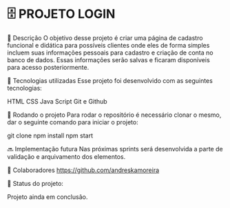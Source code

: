 <h1>🗄️ PROJETO LOGIN</h1>

📝 Descrição
O objetivo desse projeto é criar uma página de cadastro funcional e didática para possíveis clientes onde eles
de forma simples incluem suas informações pessoais para cadastro e criação de conta no banco de dados.
Essas informações serão salvas e ficaram disponíveis para acesso posteriormente.

🔧 Tecnologias utilizadas
Esse projeto foi desenvolvido com as seguintes tecnologias:

HTML
CSS
Java Script
Git e Github


🚀 Rodando o projeto
Para rodar o repositório é necessário clonar o mesmo, dar o seguinte comando para iniciar o projeto:

git clone
npm install
npm start

🔜 Implementação futura
Nas próximas sprints será desenvolvida a parte de validação e arquivamento dos elementos.


🤝 Colaboradores
https://github.com/andreskamoreira

🎯 Status do projeto:

Projeto ainda em conclusão.